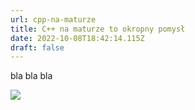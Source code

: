 ```yaml
---
url: cpp-na-maturze
title: C++ na maturze to okropny pomysł
date: 2022-10-08T18:42:14.115Z
draft: false
---
```

bla bla bla

![](/blog/c-na-maturze-to-okropny-pomysl/signal-2022-10-02-113453_005.jpeg)